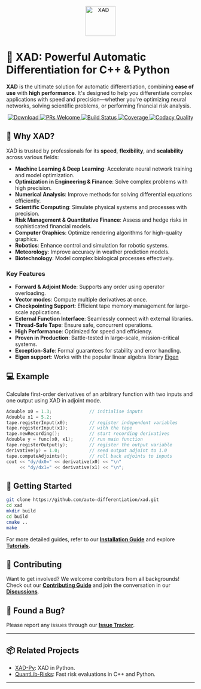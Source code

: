 <p align="center">
  <a href="https://auto-differentiation.github.io" target="_blank">
    <img src="https://auto-differentiation.github.io/images/logo.svg" height="80" alt="XAD">
  </a>
</p>

# 🚀 XAD: Powerful Automatic Differentiation for C++ & Python

**XAD** is the ultimate solution for automatic differentiation, combining **ease of use** with **high performance**.
It's designed to help you differentiate complex applications with speed and precision—whether
you're optimizing neural networks, solving scientific problems, or performing financial risk analysis.

<p align="center" dir="auto">
    <a href="https://github.com/auto-differentiation/xad/releases/latest">
        <img src="https://img.shields.io/github/v/release/auto-differentiation/xad?label=Download&sort=semver" alt="Download" style="max-width: 100%;">
    </a>
    <a href="https://github.com/auto-differentiation/xad/blob/main/CONTRIBUTING.md">
        <img src="https://img.shields.io/badge/PRs%20-welcome-brightgreen.svg" alt="PRs Welcome" style="max-width: 100%;">
    </a>
    <a href="https://github.com/auto-differentiation/xad/actions/workflows/ci.yml">
        <img src="https://img.shields.io/github/actions/workflow/status/auto-differentiation/xad/ci.yml?label=Build&logo" alt="Build Status" style="max-width: 100%;">
    </a>
    <a href="https://coveralls.io/github/auto-differentiation/xad?branch=main">
        <img src="https://coveralls.io/repos/github/auto-differentiation/xad/badge.svg?branch=main" alt="Coverage" style="max-width: 100%;">
    </a>
    <a href="https://www.codacy.com/gh/auto-differentiation/xad/dashboard">
        <img src="https://img.shields.io/codacy/grade/1826d0a6c8ce4feb81ef3b482d65c7b4?logo=codacy&label=Quality%20%28Codacy%29" alt="Codacy Quality" style="max-width: 100%;">
    </a>
</p>

## 🌟 Why XAD?

XAD is trusted by professionals for its **speed**, **flexibility**, and **scalability** across various fields:

- **Machine Learning & Deep Learning**: Accelerate neural network training and model optimization.
- **Optimization in Engineering & Finance**: Solve complex problems with high precision.
- **Numerical Analysis**: Improve methods for solving differential equations efficiently.
- **Scientific Computing**: Simulate physical systems and processes with precision.
- **Risk Management & Quantitative Finance**: Assess and hedge risks in sophisticated financial models.
- **Computer Graphics**: Optimize rendering algorithms for high-quality graphics.
- **Robotics**: Enhance control and simulation for robotic systems.
- **Meteorology**: Improve accuracy in weather prediction models.
- **Biotechnology**: Model complex biological processes effectively.

### Key Features

- **Forward & Adjoint Mode**: Supports any order using operator overloading.
- **Vector modes**: Compute multiple derivatives at once.
- **Checkpointing Support**: Efficient tape memory management for large-scale applications.
- **External Function Interface**: Seamlessly connect with external libraries.
- **Thread-Safe Tape**: Ensure safe, concurrent operations.
- **High Performance**: Optimized for speed and efficiency.
- **Proven in Production**: Battle-tested in large-scale, mission-critical systems.
- **Exception-Safe**: Formal guarantees for stability and error handling.
- **Eigen support**: Works with the popular linear algebra library [Eigen](https://eigen.tuxfamily.org/index.php?title=Main_Page)

## 💻 Example

Calculate first-order derivatives of an arbitrary function with two inputs and one output using XAD in adjoint mode.

```c++
Adouble x0 = 1.3;              // initialise inputs
Adouble x1 = 5.2;
tape.registerInput(x0);        // register independent variables
tape.registerInput(x1);        // with the tape
tape.newRecording();           // start recording derivatives
Adouble y = func(x0, x1);      // run main function
tape.registerOutput(y);        // register the output variable
derivative(y) = 1.0;           // seed output adjoint to 1.0
tape.computeAdjoints();        // roll back adjoints to inputs
cout << "dy/dx0=" << derivative(x0) << "\n"
     << "dy/dx1=" << derivative(x1) << "\n";
```

## 🚀 Getting Started

```bash
git clone https://github.com/auto-differentiation/xad.git
cd xad
mkdir build
cd build
cmake ..
make
```

For more detailed guides,
refer to our [**Installation Guide**](https://auto-differentiation.github.io/installation/)
and explore [**Tutorials**](https://auto-differentiation.github.io/tutorials/).

## 🤝 Contributing

Want to get involved? We welcome contributors from all backgrounds! Check out
our [**Contributing Guide**](CONTRIBUTING.md) and join the conversation in our
[**Discussions**](https://github.com/auto-differentiation/xad/discussions).

## 🐛 Found a Bug?

Please report any issues through our
[**Issue Tracker**](https://github.com/auto-differentiation/xad/issues).

---

## 📦 Related Projects

- [XAD-Py](https://github.com/auto-differentiation/xad-py): XAD in Python.
- [QuantLib-Risks](https://github.com/auto-differentiation/QuantLib-Risks-Cpp): Fast
  risk evaluations in C++ and Python.

---

